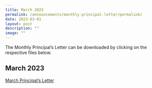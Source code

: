 ```yaml
---
title: March 2023
permalink: /announcements/monthly-principal-letter/permalink/
date: 2023-03-01
layout: post
description: ""
image: ""
---
```

The Monthly Principal’s Letter can be downloaded by clicking on the respective files below.

March 2023
----------

[March Principal’s Letter](https://www.stmargaretssec.moe.edu.sg/files/March%20Principal's%20Letter.pdf)